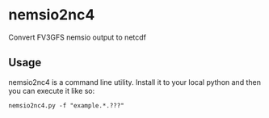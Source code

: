 # nemsio2nc4
Convert FV3GFS nemsio output to netcdf

## Usage

nemsio2nc4 is a command line utility.  Install it to your local python and then you can execute it like so:


```
nemsio2nc4.py -f "example.*.???"
```
